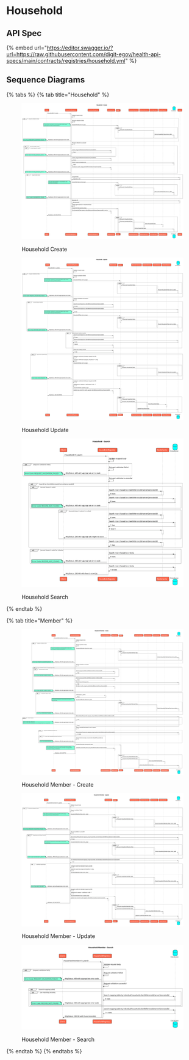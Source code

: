 # Household

## API Spec

{% embed url="https://editor.swagger.io/?url=https://raw.githubusercontent.com/digit-egov/health-api-specs/main/contracts/registries/household.yml" %}



## Sequence Diagrams

{% tabs %}
{% tab title="Household" %}
<figure><img src="../../../.gitbook/assets/household_create (1).svg" alt=""><figcaption><p>Household Create</p></figcaption></figure>

<figure><img src="../../../.gitbook/assets/household_update.svg" alt=""><figcaption><p>Household Update</p></figcaption></figure>

<figure><img src="../../../.gitbook/assets/household_search.svg" alt=""><figcaption><p>Household Search</p></figcaption></figure>
{% endtab %}

{% tab title="Member" %}
<figure><img src="../../../.gitbook/assets/household_member_create.svg" alt=""><figcaption><p>Household Member - Create</p></figcaption></figure>

<figure><img src="../../../.gitbook/assets/household_member_update.svg" alt=""><figcaption><p>Household Member - Update</p></figcaption></figure>

<figure><img src="../../../.gitbook/assets/household_member_search.svg" alt=""><figcaption><p>Household Member - Search</p></figcaption></figure>
{% endtab %}
{% endtabs %}

